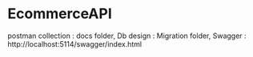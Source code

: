 # EcommerceAPI

postman collection : docs folder, 
Db design : Migration folder, 
Swagger : http://localhost:5114/swagger/index.html